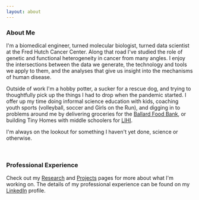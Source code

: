 ```yaml
---
layout: about 
---
```



### About Me
I'm a biomedical engineer, turned molecular biologist, turned data scientist at the Fred Hutch Cancer Center.  Along that road I've studied the role of genetic and functional heterogeneity in cancer from many angles.  I enjoy the intersections between the data we generate,  the technology and tools we apply to them, and the analyses that give us insight into the mechanisms of human disease. 


Outside of work I'm a hobby potter, a sucker for a rescue dog, and trying to thoughtfully pick up the things I had to drop when the pandemic started.  I offer up my time doing informal science education with kids, coaching youth sports (volleyball, soccer and Girls on the Run), and digging in to problems around me by delivering groceries for the [Ballard Food Bank](https://www.ballardfoodbank.org/), or building Tiny Homes with middle schoolers for [LIHI](https://www.lihihousing.org/).  

I'm always on the lookout for something I haven't yet done, science or otherwise. 

<br/>




### Professional Experience

Check out my [Research](/research) and [Projects](/projects) pages for more about what I'm working on.  The details of my professional experience can be found on my [LinkedIn](https://www.linkedin.com/in/amy-paguirigan-75a7299/) profile.   






